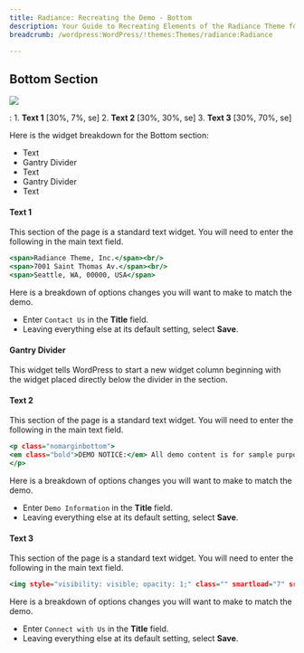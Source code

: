 ```yaml
---
title: Radiance: Recreating the Demo - Bottom
description: Your Guide to Recreating Elements of the Radiance Theme for WordPress
breadcrumb: /wordpress:WordPress/!themes:Themes/radiance:Radiance

---
```


Bottom Section
-----

![][demo1]

:   1. **Text 1** [30%, 7%, se]
    2. **Text 2** [30%, 30%, se]
    3. **Text 3** [30%, 70%, se]

Here is the widget breakdown for the Bottom section:

* Text
* Gantry Divider
* Text
* Gantry Divider
* Text

#### Text 1

This section of the page is a standard text widget. You will need to enter the following in the main text field.

~~~ .html
<span>Radiance Theme, Inc.</span><br/>
<span>7001 Saint Thomas Av.</span><br/>
<span>Seattle, WA, 00000, USA</span>
~~~

Here is a breakdown of options changes you will want to make to match the demo.

* Enter `Contact Us` in the **Title** field.
* Leaving everything else at its default setting, select **Save**.

#### Gantry Divider

This widget tells WordPress to start a new widget column beginning with the widget placed directly below the divider in the section.

#### Text 2

This section of the page is a standard text widget. You will need to enter the following in the main text field.

~~~ .html
<p class="nomarginbottom">
<em class="bold">DEMO NOTICE:</em> All demo content is for sample purposes only, intended to represent a live site. Theme images are generously provided by <a target="_blank" href="http://www.sxc.hu/gallery/ZaNuDa">ZaNuDa</a> and <a target="_blank" href="http://www.sxc.hu/gallery/bern161616">bern161616</a>.
</p>
~~~

Here is a breakdown of options changes you will want to make to match the demo.

* Enter `Demo Information` in the **Title** field.
* Leaving everything else at its default setting, select **Save**.

#### Text 3

This section of the page is a standard text widget. You will need to enter the following in the main text field.

~~~ .html
<img style="visibility: visible; opacity: 1;" class="" smartload="7" src="http://demo.rockettheme.com/live/wordpress/radiance/wp-content/rockettheme/rt_radiance_wp/frontpage/bottom1.png" alt="image" height="36" width="206"/>
~~~

Here is a breakdown of options changes you will want to make to match the demo.

* Enter `Connect with Us` in the **Title** field.
* Leaving everything else at its default setting, select **Save**.

[demo1]: assets/demo_8.jpeg
